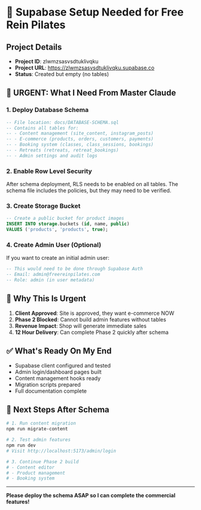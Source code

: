 # 🎯 Supabase Setup Needed for Free Rein Pilates

## Project Details
- **Project ID**: zlwmzsasvsdtuklivqku
- **Project URL**: https://zlwmzsasvsdtuklivqku.supabase.co
- **Status**: Created but empty (no tables)

## 🔴 URGENT: What I Need From Master Claude

### 1. Deploy Database Schema
```sql
-- File location: docs/DATABASE-SCHEMA.sql
-- Contains all tables for:
-- - Content management (site_content, instagram_posts)
-- - E-commerce (products, orders, customers, payments)
-- - Booking system (classes, class_sessions, bookings)
-- - Retreats (retreats, retreat_bookings)
-- - Admin settings and audit logs
```

### 2. Enable Row Level Security
After schema deployment, RLS needs to be enabled on all tables.
The schema file includes the policies, but they may need to be verified.

### 3. Create Storage Bucket
```sql
-- Create a public bucket for product images
INSERT INTO storage.buckets (id, name, public)
VALUES ('products', 'products', true);
```

### 4. Create Admin User (Optional)
If you want to create an initial admin user:
```sql
-- This would need to be done through Supabase Auth
-- Email: admin@freereinpilates.com
-- Role: admin (in user metadata)
```

## 🎯 Why This Is Urgent

1. **Client Approved**: Site is approved, they want e-commerce NOW
2. **Phase 2 Blocked**: Cannot build admin features without tables
3. **Revenue Impact**: Shop will generate immediate sales
4. **12 Hour Delivery**: Can complete Phase 2 quickly after schema

## ✅ What's Ready On My End

- Supabase client configured and tested
- Admin login/dashboard pages built
- Content management hooks ready
- Migration scripts prepared
- Full documentation complete

## 🚀 Next Steps After Schema

```bash
# 1. Run content migration
npm run migrate-content

# 2. Test admin features
npm run dev
# Visit http://localhost:5173/admin/login

# 3. Continue Phase 2 build
# - Content editor
# - Product management
# - Booking system
```

---

**Please deploy the schema ASAP so I can complete the commercial features!**